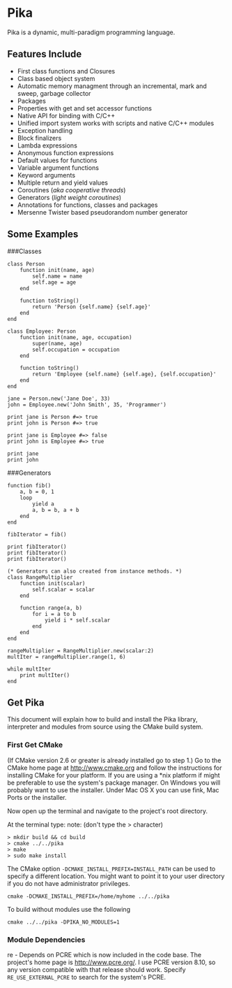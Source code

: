 # Pika

Pika is a dynamic, multi-paradigm programming language. 

## Features Include

* First class functions and Closures
* Class based object system
* Automatic memory managment through an incremental, mark and sweep, garbage collector
* Packages
* Properties with get and set accessor functions
* Native API for binding with C/C++
* Unified import system works with scripts and native C/C++ modules
* Exception handling
* Block finalizers
* Lambda expressions
* Anonymous function expressions
* Default values for functions
* Variable argument functions
* Keyword arguments
* Multiple return and yield values
* Coroutines (*aka cooperative threads*)
* Generators (*light weight coroutines*)
* Annotations for functions, classes and packages
* Mersenne Twister based pseudorandom number generator

## Some Examples

###Classes

    class Person
        function init(name, age)
            self.name = name
            self.age = age
        end
        
        function toString()
            return 'Person {self.name} {self.age}'
        end
    end
    
    class Employee: Person
        function init(name, age, occupation)
            super(name, age)
            self.occupation = occupation
        end
        
        function toString()
            return 'Employee {self.name} {self.age}, {self.occupation}'
        end
    end
    
    jane = Person.new('Jane Doe', 33)
    john = Employee.new('John Smith', 35, 'Programmer')
    
    print jane is Person #=> true
    print john is Person #=> true    

    print jane is Employee #=> false
    print john is Employee #=> true
    
    print jane
    print john

###Generators

    function fib()
        a, b = 0, 1
        loop
            yield a
            a, b = b, a + b
        end
    end
    
    fibIterator = fib()
    
    print fibIterator()
    print fibIterator()
    print fibIterator()
    
    (* Generators can also created from instance methods. *)
    class RangeMultiplier
        function init(scalar)
            self.scalar = scalar
        end
        
        function range(a, b)
            for i = a to b
                yield i * self.scalar
            end
        end
    end

    rangeMultiplier = RangeMultiplier.new(scalar:2)
    multIter = rangeMultiplier.range(1, 6)

    while multIter
        print multIter()
    end
    
## Get Pika

This document will explain how to build and install the Pika library, interpreter and modules from source using the CMake build system.

### First Get CMake


(If CMake version 2.6 or greater is already installed go to step 1.)
Go to the CMake home page at http://www.cmake.org and follow the instructions for installing CMake for your platform. If you are using a *nix platform if might be preferable to use the system's package manager. On Windows you will probably want to use the installer. Under Mac OS X you can use fink, Mac Ports or the installer.

Now open up the terminal and navigate to the project's root directory.

At the terminal type: 
note: (don't type the > character)

    > mkdir build && cd build
    > cmake ../../pika
    > make
    > sudo make install

The CMake option `-DCMAKE_INSTALL_PREFIX=INSTALL_PATH`  can be used to specify a different location. You might want to point it to your user directory if you do not have administrator privileges.

    cmake -DCMAKE_INSTALL_PREFIX=/home/myhome ../../pika

To build without modules use the following

    cmake ../../pika -DPIKA_NO_MODULES=1

### Module Dependencies

re - Depends on PCRE which is now included in the code base. The project's home page is http://www.pcre.org/. I use PCRE version 8.10, so any version compatible with that release should work. Specify `RE_USE_EXTERNAL_PCRE` to search for the system's PCRE.
